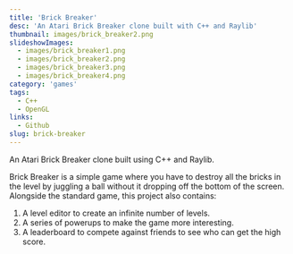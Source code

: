 ```yaml
---
title: 'Brick Breaker'
desc: 'An Atari Brick Breaker clone built with C++ and Raylib'
thumbnail: images/brick_breaker2.png
slideshowImages:
  - images/brick_breaker1.png
  - images/brick_breaker2.png
  - images/brick_breaker3.png
  - images/brick_breaker4.png
category: 'games'
tags:
  - C++
  - OpenGL
links:
  - Github
slug: brick-breaker
---
```


An Atari Brick Breaker clone built using C++ and Raylib.

Brick Breaker is a simple game where you have to destroy all the bricks in the level by juggling a ball without it dropping off the bottom of the screen. Alongside the standard game, this project also contains:

1. A level editor to create an infinite number of levels.
2. A series of powerups to make the game more interesting.
3. A leaderboard to compete against friends to see who can get the high score.
